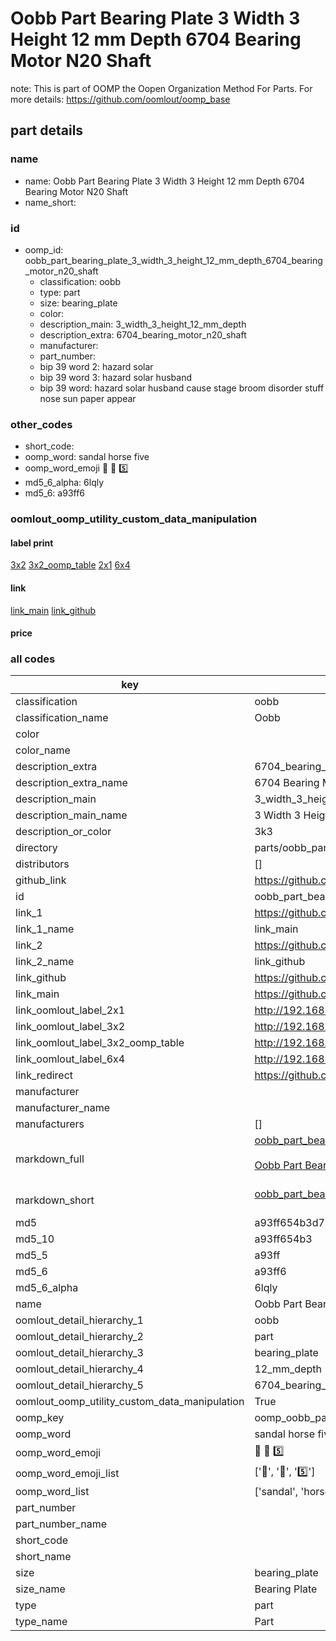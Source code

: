 # Oobb Part Bearing Plate 3 Width 3 Height 12 mm Depth 6704 Bearing Motor N20 Shaft  

note: This is part of OOMP the Oopen Organization Method For Parts. For more details: https://github.com/oomlout/oomp_base

##  part details
  







### name
* name: Oobb Part Bearing Plate 3 Width 3 Height 12 mm Depth 6704 Bearing Motor N20 Shaft
* name_short: 
### id
* oomp_id: oobb_part_bearing_plate_3_width_3_height_12_mm_depth_6704_bearing_motor_n20_shaft
  * classification: oobb
  * type: part
  * size: bearing_plate
  * color: 
  * description_main: 3_width_3_height_12_mm_depth
  * description_extra: 6704_bearing_motor_n20_shaft
  * manufacturer: 
  * part_number: 
  * bip 39 word 2: hazard solar
  * bip 39 word 3: hazard solar husband
  * bip 39 word: hazard solar husband cause stage broom disorder stuff nose sun paper appear

### other_codes
* short_code: 
* oomp_word: sandal horse five
* oomp_word_emoji :sandal: :horse: :five:
* md5_6_alpha: 6lqly
* md5_6: a93ff6






### oomlout_oomp_utility_custom_data_manipulation
#### label print
[3x2](http://192.168.1.245:1112/?label=oomp%206lqly)
[3x2_oomp_table](http://192.168.1.108:1112/?label=oomp%206lqly)
[2x1](http://192.168.1.242:1112/?label=oomp%206lqly)
[6x4](http://192.168.1.55:1112/?label=oomp%206lqly)    

#### link

[link_main](https://github.com/oomlout/oomlout_oomp_version_1_messy/tree/main/parts/oobb_part_bearing_plate_3_width_3_height_12_mm_depth_6704_bearing_motor_n20_shaft) [link_github](https://github.com/oomlout/oomlout_oomp_version_1_messy/tree/main/parts/oobb_part_bearing_plate_3_width_3_height_12_mm_depth_6704_bearing_motor_n20_shaft)                             

#### price







### all codes 
| key | value |  
| --- | --- |  
| classification | oobb |  
| classification_name | Oobb |  
| color |  |  
| color_name |  |  
| description_extra | 6704_bearing_motor_n20_shaft |  
| description_extra_name | 6704 Bearing Motor N20 Shaft |  
| description_main | 3_width_3_height_12_mm_depth |  
| description_main_name | 3 Width 3 Height 12 mm Depth |  
| description_or_color | 3k3 |  
| directory | parts/oobb_part_bearing_plate_3_width_3_height_12_mm_depth_6704_bearing_motor_n20_shaft |  
| distributors | [] |  
| github_link | https://github.com/oomlout/oomlout_oomp_part_src/tree/main/parts/oobb_part_bearing_plate_3_width_3_height_12_mm_depth_6704_bearing_motor_n20_shaft |  
| id | oobb_part_bearing_plate_3_width_3_height_12_mm_depth_6704_bearing_motor_n20_shaft |  
| link_1 | https://github.com/oomlout/oomlout_oomp_version_1_messy/tree/main/parts/oobb_part_bearing_plate_3_width_3_height_12_mm_depth_6704_bearing_motor_n20_shaft |  
| link_1_name | link_main |  
| link_2 | https://github.com/oomlout/oomlout_oomp_version_1_messy/tree/main/parts/oobb_part_bearing_plate_3_width_3_height_12_mm_depth_6704_bearing_motor_n20_shaft |  
| link_2_name | link_github |  
| link_github | https://github.com/oomlout/oomlout_oomp_version_1_messy/tree/main/parts/oobb_part_bearing_plate_3_width_3_height_12_mm_depth_6704_bearing_motor_n20_shaft |  
| link_main | https://github.com/oomlout/oomlout_oomp_version_1_messy/tree/main/parts/oobb_part_bearing_plate_3_width_3_height_12_mm_depth_6704_bearing_motor_n20_shaft |  
| link_oomlout_label_2x1 | http://192.168.1.242:1112/?label=oomp%206lqly |  
| link_oomlout_label_3x2 | http://192.168.1.245:1112/?label=oomp%206lqly |  
| link_oomlout_label_3x2_oomp_table | http://192.168.1.108:1112/?label=oomp%206lqly |  
| link_oomlout_label_6x4 | http://192.168.1.55:1112/?label=oomp%206lqly |  
| link_redirect | https://github.com/oomlout/oomlout_oomp_version_1_messy/tree/main/parts/oobb_part_bearing_plate_3_width_3_height_12_mm_depth_6704_bearing_motor_n20_shaft |  
| manufacturer |  |  
| manufacturer_name |  |  
| manufacturers | [] |  
| markdown_full | [oobb_part_bearing_plate_3_width_3_height_12_mm_depth_6704_bearing_motor_n20_shaft](none)<br>[](none)<br>[Oobb Part Bearing Plate 3 Width 3 Height 12 Mm Depth 6704 Bearing Motor N20 Shaft](none)<br><br> |  
| markdown_short | [oobb_part_bearing_plate_3_width_3_height_12_mm_depth_6704_bearing_motor_n20_shaft](none)<br><br> |  
| md5 | a93ff654b3d787ec736a1248dff39b4f |  
| md5_10 | a93ff654b3 |  
| md5_5 | a93ff |  
| md5_6 | a93ff6 |  
| md5_6_alpha | 6lqly |  
| name | Oobb Part Bearing Plate 3 Width 3 Height 12 mm Depth 6704 Bearing Motor N20 Shaft |  
| oomlout_detail_hierarchy_1 | oobb |  
| oomlout_detail_hierarchy_2 | part |  
| oomlout_detail_hierarchy_3 | bearing_plate |  
| oomlout_detail_hierarchy_4 | 12_mm_depth |  
| oomlout_detail_hierarchy_5 | 6704_bearing_motor_n20_shaft |  
| oomlout_oomp_utility_custom_data_manipulation | True |  
| oomp_key | oomp_oobb_part_bearing_plate_3_width_3_height_12_mm_depth_6704_bearing_motor_n20_shaft |  
| oomp_word | sandal horse five |  
| oomp_word_emoji | :sandal: :horse: :five: |  
| oomp_word_emoji_list | [':sandal:', ':horse:', ':five:'] |  
| oomp_word_list | ['sandal', 'horse', 'five'] |  
| part_number |  |  
| part_number_name |  |  
| short_code |  |  
| short_name |  |  
| size | bearing_plate |  
| size_name | Bearing Plate |  
| type | part |  
| type_name | Part |  
